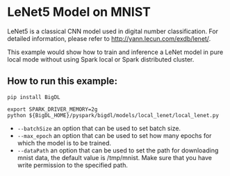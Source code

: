 # LeNet5 Model on MNIST

LeNet5 is a classical CNN model used in digital number classification. For detailed information,
please refer to <http://yann.lecun.com/exdb/lenet/>.

This example would show how to train and inference a LeNet model in pure local mode without using
Spark local or Spark distributed cluster.
 
## How to run this example:

```
pip install BigDL
```

```
export SPARK_DRIVER_MEMORY=2g
python ${BigDL_HOME}/pyspark/bigdl/models/local_lenet/local_lenet.py
```
* ```--batchSize``` an option that can be used to set batch size.
* ```--max_epoch``` an option that can be used to set how many epochs for which the model is to be trained.
* ```--dataPath``` an option that can be used to set the path for downloading mnist data, the default value is /tmp/mnist. Make sure that you have write permission to the specified path.